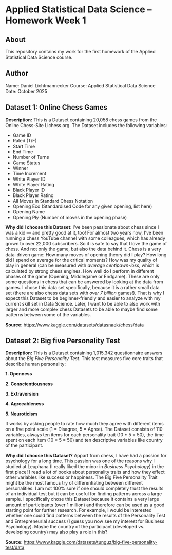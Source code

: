 # Applied Statistical Data Science – Homework Week 1

## About
This repository contains my work for the first homework of the Applied Statistical Data Science course.

## Author
Name: Daniel Lichtmannecker
Course: Applied Statistical Data Science  
Date: October 2025

## Dataset 1: Online Chess Games
**Description:** This is a Dataset containing 20,058 chess games from the Online Chess-Site Lichess.org. The Dataset includes the following variables: 
- Game ID
- Rated (T/F)
- Start Time
- End Time
- Number of Turns
- Game Status
- Winner
- Time Increment
- White Player ID
- White Player Rating
- Black Player ID
- Black Player Rating
- All Moves in Standard Chess Notation
- Opening Eco (Standardised Code for any given opening, list here)
- Opening Name
- Opening Ply (Number of moves in the opening phase)

**Why did I choose this Dataset**: I’ve been passionate about chess since I was a kid — and pretty good at it, too! For almost two years now, I’ve been running a chess YouTube channel with some colleagues, which has already grown to over 22,000 subscribers. So it is safe to say that I love the game of chess. And not only the game, but also the data behind it. Chess is a very data-driven game: How many moves of opening theory did I play? How long did I spend on average for the critical moments? How was my quality of play in general (can be measured with *average centipawn-loss*, which is calculated by strong chess engines. How well do I perform in different phases of the game (Opening, Middlegame or Endgame). These are only some questions in chess that can be answered by looking at the data from games. 
I chose this data set specifically, because it is a rather small data set (there are also chess data sets with *over 7 billion* games!). That is why I expect this Dataset to be beginner-friendly and easier to analyze with my current skill set in Data Science. Later, I want to be able to also work with larger and more complex chess Datasets to be able to maybe find some patterns between some of the variables.

**Source**: https://www.kaggle.com/datasets/datasnaek/chess/data

## Dataset 2: Big five Personality Test
**Description:** This is a Dataset containing 1,015.342 questionnaire answers about the *Big Five Personality Test*. This test measures five core traits that describe human personality:

**1. Openness**

**2. Conscientiousness**

**3. Extraversion**

**4. Agreeableness**

**5. Neuroticism**

It works by asking people to rate how much they agree with different items on a five point scale (1 = Disagree, 5 = Agree).
The Dataset consists of 110 variables, always ten items for each personality trait (10 * 5 = 50), the time spent on each item (10 * 5 = 50) and ten descriptive variables like country of the participant.

**Why did I choose this Dataset?**
Appart from chess, I have had a passion for psychology for a long time. This passion was one of the reasons why I studied at Leuphana (I really liked the minor in *Business Psychology*) in the first place! I read a lot of books about personality traits and how they effect other variables like success or happiness. The Big Five Personality Trait might be the most famous try of differentiating between different personalities. I am not 100% sure if one should completely trust the results of an individual test but it can be useful for finding patterns across a large sample. 
I specifically chose this Dataset because it contains a very large amount of participants (over 1 million) and therefore can be used as a good starting point for further research. For example, I would be interested whether one could find patterns between the results of the Personality Test and Entrepreneurial success (I guess you now see my interest for Business Psychology). Maybe the country of the participant (developed vs. developing country) may also play a role in this?

**Source:** https://www.kaggle.com/datasets/tunguz/big-five-personality-test/data

